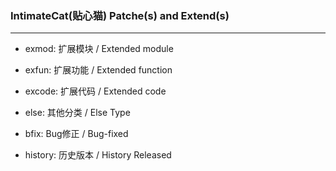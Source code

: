 

### IntimateCat(贴心猫) Patche(s) and Extend(s)

--- --- --- --- --- --- --- --- --- 

* exmod: 扩展模块 / Extended module

* exfun: 扩展功能 / Extended function

* excode: 扩展代码 / Extended code

* else: 其他分类 / Else Type

* bfix: Bug修正 / Bug-fixed

* history: 历史版本 / History Released
